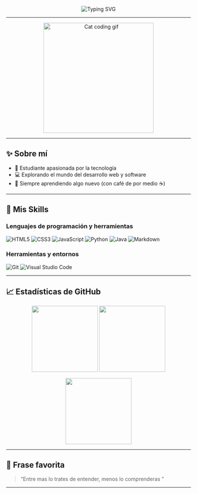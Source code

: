 <!-- 👩‍💻 Autopresentación tipo cómic animado -->
<p align="center">
  <img src="https://readme-typing-svg.herokuapp.com?font=Fira+Code&size=30&pause=1000&color=F71A75&center=true&vCenter=true&width=435&lines=+Hello+World+I'm+Karen!;Futura+Programadora+;Aprendiendo+AAAAAAAAAAAA" alt="Typing SVG" />
</p>

---

<p align="center">
  <img src="https://media1.tenor.com/m/42Stm2BO2eoAAAAd/rainbow.gif" width="300" alt="Cat coding gif" />
</p>

---

## ✨ Sobre mí

- 🌸 Estudiante apasionada por la tecnología  
- 💻 Explorando el mundo del desarrollo web y software  
- 🌱 Siempre aprendiendo algo nuevo (con café de por medio ☕)

---

## 🎯 Mis Skills

### Lenguajes de programación y herramientas

![HTML5](https://img.shields.io/badge/HTML5-E34F26?style=flat-square&logo=html5&logoColor=white)
![CSS3](https://img.shields.io/badge/CSS3-1572B6?style=flat-square&logo=css3&logoColor=white)
![JavaScript](https://img.shields.io/badge/JavaScript-F7DF1E?style=flat-square&logo=javascript&logoColor=black)
![Python](https://img.shields.io/badge/Python-3776AB?style=flat-square&logo=python&logoColor=white)
![Java](https://img.shields.io/badge/Java-007396?style=flat-square&logo=java&logoColor=white)
![Markdown](https://img.shields.io/badge/Markdown-000000?style=flat-square&logo=markdown&logoColor=white)

### Herramientas y entornos

![Git](https://img.shields.io/badge/Git-F05032?style=flat-square&logo=git&logoColor=white)
![Visual Studio Code](https://img.shields.io/badge/VS%20Code-007ACC?style=flat-square&logo=visual-studio-code&logoColor=white)

---

## 📈 Estadísticas de GitHub

<p align="center">
  <img src="https://github-readme-stats.vercel.app/api?username=kareenxc&show_icons=true&theme=tokyonight" height="180"/>
  <img src="https://github-readme-stats.vercel.app/api/top-langs/?username=kareenxc&layout=compact&theme=tokyonight" height="180"/>
</p>

<p align="center">
  <img src="https://github-readme-streak-stats.herokuapp.com/?user=kareenxc&theme=tokyonight" height="180"/>
</p>

---

## 💬 Frase favorita

> “Entre mas lo trates de entender, menos lo comprenderas  ” 

---
